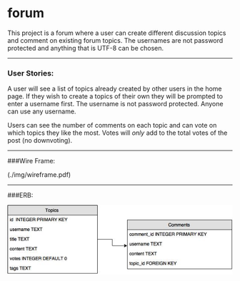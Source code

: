 # forum

This project is a forum where a user can create different discussion topics and comment on existing forum topics.  The usernames are not password protected and anything that is UTF-8 can be chosen.
___________________
### User Stories:

A user will see a list of topics already created by other users in the home page. If they wish to create a topics of their own they will be prompted to enter a username first. The username is not password protected. Anyone can use any username.

Users can see the number of comments on each topic and can vote on which topics they like the most. Votes will *only* add to the total votes of the post (no downvoting).

__________________
###Wire Frame:

(./img/wireframe.pdf)

____________________
###ERB:

![alt text](./img/data.jpg "ERB")

